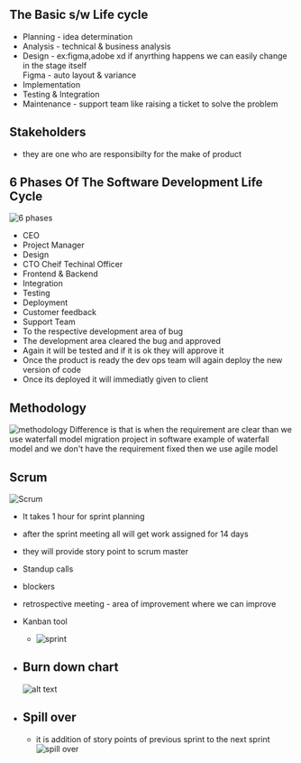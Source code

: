 ## The Basic s/w Life cycle

- Planning - idea determination
- Analysis - technical & business analysis
- Design - ex:figma,adobe xd if anyrthing happens we can easily change in the stage itself  
  Figma - auto layout & variance
- Implementation
- Testing & Integration
- Maintenance - support team like raising a ticket to solve the problem

## Stakeholders

- they are one who are responsibilty for the make of product

## 6 Phases Of The Software Development Life Cycle

![6 phases](https://i.imgur.com/sCSkegb.png)

- CEO
- Project Manager
- Design
- CTO Cheif Techinal Officer
- Frontend & Backend
- Integration
- Testing
- Deployment
- Customer feedback
- Support Team
- To the respective development area of bug
- The development area cleared the bug and approved
- Again it will be tested and if it is ok they will approve it
- Once the product is ready the dev ops team will again deploy the new version of code
- Once its deployed it will immediatly given to client

## Methodology

![methodology](https://i.imgur.com/hFik5l0.png)
Difference is that is when the requirement are clear than we use waterfall model migration project in software example of waterfall model and we don't have the requirement fixed then we use agile model

## Scrum

![Scrum](https://i.imgur.com/rumiakj.png)

- It takes 1 hour for sprint planning
- after the sprint meeting all will get work assigned for 14 days
- they will provide story point to scrum master
- Standup calls
- blockers
- retrospective meeting - area of improvement where we can improve

- Kanban tool

  - ![sprint](https://i.imgur.com/iHxYPmZ.png)

- ## Burn down chart

  ![alt text](https://i.imgur.com/dJVqvkD.png)

- Spill over
  -
  - it is addition of story points of previous sprint to the next sprint  
    ![spill over](https://i.imgur.com/bqUiXr4.png)
